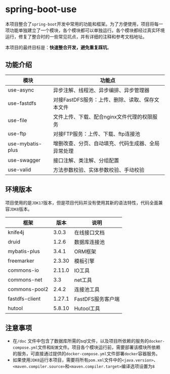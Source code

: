 # spring-boot-use
本项目整合了`spring-boot`开发中常用的功能和框架。为了方便使用，项目将每一项功能单独建立了一个模块，各个模块都可以单独运行。各个模块都经过真实环境运行，修复了整合时的一些常见坑点，并有详细的注释和参考文档地址。

本项目的最终目标是：**快速整合开发，避免重复踩坑**。

## 功能介绍

| 模块               | 功能点                         |
|------------------|-----------------------------|
| use-async        | 异步注解、线程池、异步编排、异步管理器         |
| use-fastdfs      | 对接FastDFS服务：上传、删除、读取、保存文本文件 |
| use-file         | 文件上传、下载、配合nginx文件代理的权限服务    |
| use-ftp          | 对接FTP服务：上传、下载、ftp连接池        |
| use-mybatis-plus | 增删改查、分页、自动填充、代码生成器、全局异常处理   |
| use-swagger      | 接口注解、类注解、分组配置               |
| use-valid        | 方法参数校验、实体参数校验、手动校验          |

## 环境版本

项目使用的是`JDK17`版本，但是项目代码并没有使用其新的语法特性，代码全面兼容`JDK8`版本。

| 框架             | 版本     | 说明           |
|----------------|--------|--------------|
| knife4j        | 3.0.3  | 在线接口文档       |
| druid          | 1.2.6  | 数据库连接池       |
| mybatis-plus   | 3.4.1  | ORM框架        |
| freemarker     | 2.3.30 | 模板引擎         |
| commons-io     | 2.11.0 | IO工具         |
| commons-net    | 3.3    | net工具        |
| commons-pool2  | 2.4.2  | 连接池工具        |
| fastdfs-client | 1.27.1 | FastDFS服务客户端 |
| hutool         | 5.8.10 | Hutool工具     |


## 注意事项

* 在`/doc` 文件中包含了数据库所需的sql文件，以及项目所依赖的服务的`docker-compose.yml`文件和`配置`文件。项目各个模块运行前，需要部署该模块所依赖的服务，可直接通过提供的`docker-compose.yml`文件部署`docker`容器服务。
* 如果使用`JDK8`运行本项目，需要将所有`pom.xml`文件中的`<java.version>`、`<maven.compiler.source>`和`<maven.compiler.target>`编译选项设置为`8`
